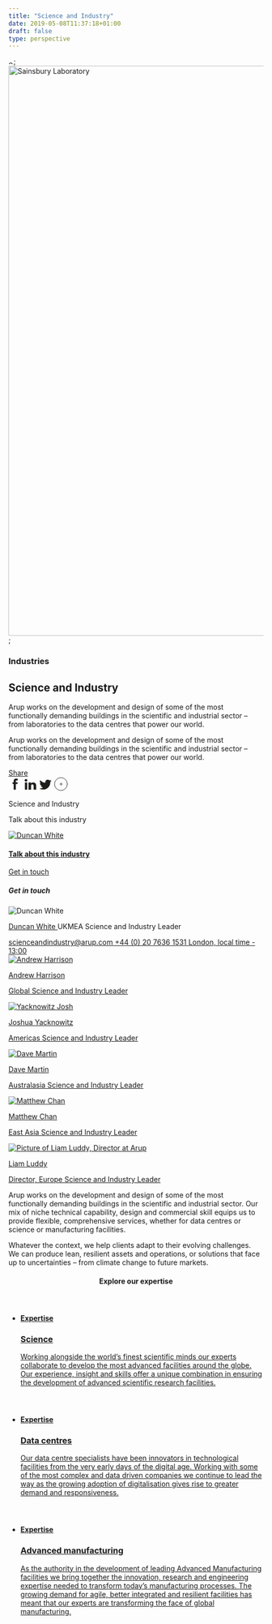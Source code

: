 ```yaml
---
title: "Science and Industry"
date: 2019-05-08T11:37:18+01:00
draft: false
type: perspective
---
```

<section class="fullbleed fullbleed--hero fullbleed--project ">
    <div class="fullbleed__inner">
        <div class="progressiveMedia">
            <img src="https://www.arup.com/-/media/arup/images/expertise/industries/science-industry-sainsbury_laboratory_university_of_cambridge_hufton_crow-2000x1125.jpg?h=6&amp;la=en&amp;mw=10&amp;w=10&amp;hash=0DAD42DAB84B3E76AB3152C9F065240B0AF5065E" class="tempImg" alt="Sainsbury Laboratory" width="10" height="6" DisableWebEdit="False" />;
            <img src="https:///www.arup.com/-/media/arup/images/expertise/industries/science-industry-sainsbury_laboratory_university_of_cambridge_hufton_crow-2000x1125.jpg?h=1125&amp;la=en&amp;w=2000&amp;hash=89ADC730D9F600840D25BD98A93DCAB7B6DA1958" class="mainImg" alt="Sainsbury Laboratory" width="2000" height="1125" DisableWebEdit="False" />;
        </div>
        <div class="fullbleed__alt-content">
            <div class="container container--3col">
                <div class="col col__main">
                    <div class="page-info">
                        <div class="page-info__title feature-title">
                            <h3 class="feature-title__label">Industries</h3>
                            <h1 class="feature-title__title">Science and Industry</h1>
                        </div>
                        <div class="page-info__content">
                            <p class="page-info__copy"><p>Arup works on the development and design of some of the most functionally demanding buildings in the scientific and industrial sector &ndash; from laboratories to the data centres that power our world.</p></p>
                        </div>
                    </div>
                </div>
            </div>
        </div>
    </div>
    <div class="fullbleed__outer">
        <div class="container">
            <div class="col">
                <div class="page-info page-info--outer">
                    <div class="page-info__content page-info__content--outer">
                        <p class="page-info__copy"><p>Arup works on the development and design of some of the most functionally demanding buildings in the scientific and industrial sector &ndash; from laboratories to the data centres that power our world.</p></p>
                    </div>
                </div>
            </div>
        </div>
    </div>
</section>
<script>
    function globalContactClick(name) {
        dataLayer.push({ 'dataLayer.overlayInfo.type': 'global contact' });
        dataLayer.push({ 'dataLayer.overlayInfo.name': name });
    }
</script>

<section class="utility-bar sticky">
    <div class="container utility-bar__inner">
        <div class="utility-bar__share">
            <div class="share-container">
                <a href="#" class="icon-text-block icon-text-block--collapse share-this">
                    <span data-grunticon-embed class="icon-text-block__icon icon icon-share icon-share--black"></span>
                    <span class="icon-text-block__label">Share</span>
                </a>
                <div class="addthis_toolbox addthis_default_style">
                    <a class="addthis_button_facebook">
                        <svg width="26px" height="26px" viewBox="0 0 26 26" version="1.1" xmlns="http://www.w3.org/2000/svg" xmlns:xlink="http://www.w3.org/1999/xlink">
                            <title>Icons/Social/Facebook</title>
                            <desc>Created with Sketch.</desc>
                            <defs></defs>
                            <g id="Symbols" stroke="none" stroke-width="1" fill="none" fill-rule="evenodd">
                                <g id="Backgrounds" transform="translate(-17303.000000, -533.000000)" fill="none">
                                    <rect id="Rectangle-11-Copy-3" x="16833" y="4" width="5188" height="4747.25"></rect>
                                </g>
                                <g id="Facebook" fill="#1D1D1B">
                                    <path d="M8,9.18877778 L10.2463333,9.18877778 L10.2463333,7.00505556 C10.2463333,6.04161111 10.2706111,4.55683333 10.9708333,3.63683333 C11.7068333,2.66188889 12.7188333,2 14.4578889,2 C17.292,2 18.4854444,2.40377778 18.4854444,2.40377778 L17.9245,5.73366667 C17.9245,5.73366667 16.9878889,5.4615 16.1138889,5.4615 C15.2411667,5.4615 14.4578889,5.77583333 14.4578889,6.64855556 L14.4578889,9.18877778 L18.0407778,9.18877778 L17.7916111,12.4407222 L14.4578889,12.4407222 L14.4578889,23.7362778 L10.2463333,23.7362778 L10.2463333,12.4407222 L8,12.4407222 L8,9.18877778"
                                          id="Imported-Layers-Copy-14"></path>
                                </g>
                            </g>
                        </svg>
                    </a>
                    <a class="addthis_button_linkedin">
                        <svg width="26px" height="26px" viewBox="0 0 26 26" version="1.1" xmlns="http://www.w3.org/2000/svg" xmlns:xlink="http://www.w3.org/1999/xlink">
                            <title>Icons/Social/LinkedIn</title>
                            <desc>Created with Sketch.</desc>
                            <defs></defs>
                            <g id="Symbols" stroke="none" stroke-width="1" fill="none" fill-rule="evenodd">
                                <g id="Backgrounds" transform="translate(-17207.000000, -533.000000)" fill="none">
                                    <rect id="Rectangle-11-Copy-3" x="16833" y="4" width="5188" height="4747.25"></rect>
                                </g>
                                <g id="LinkedIn" fill="#1D1D1B">
                                    <path d="M2.43061139,9.51970106 L6.88874199,9.51970106 L6.88874199,23.7854501 L2.43061139,23.7854501 L2.43061139,9.51970106 Z M4.54540012,7.73429773 L4.51313379,7.73429773 C2.90116196,7.73429773 1.85519525,6.64396482 1.85519525,5.26323499 C1.85519525,3.85292769 2.93208386,2.7854501 4.57766644,2.7854501 C6.22056017,2.7854501 7.23291612,3.85023883 7.26518245,5.2592017 C7.26518245,6.63993153 6.22056017,7.73429773 4.54540012,7.73429773 L4.54540012,7.73429773 Z M24.71992,23.7854501 L19.6662068,23.7854501 L19.6662068,16.4031838 C19.6662068,14.4698931 18.8770262,13.1523515 17.1373335,13.1523515 C15.8076921,13.1523515 15.0695999,14.0410199 14.7254257,14.8987664 C14.5963604,15.2066409 14.6151824,15.6341697 14.6151824,16.0657318 L14.6151824,23.7854501 L9.60852432,23.7854501 C9.60852432,23.7854501 9.6744014,10.7068329 9.60852432,9.51970106 L14.6151824,9.51970106 L14.6151824,11.7581774 C14.9123015,10.7780877 16.5108291,9.38122475 19.0652465,9.38122475 C22.2327241,9.38122475 24.71992,11.4328253 24.71992,15.8519674 L24.71992,23.7854501 L24.71992,23.7854501 Z"
                                          id="Imported-Layers-Copy-15"></path>
                                </g>
                            </g>
                        </svg>
                    </a>
                    <a class="addthis_button_twitter">
                        <svg width="26px" height="26px" viewBox="0 0 26 26" version="1.1" xmlns="http://www.w3.org/2000/svg" xmlns:xlink="http://www.w3.org/1999/xlink">
                            <title>Icons/Social/Twitter</title>
                            <desc>Created with Sketch.</desc>
                            <defs></defs>
                            <g id="Symbols" stroke="none" stroke-width="1" fill="none" fill-rule="evenodd">
                                <g id="Backgrounds" transform="translate(-17121.000000, -533.000000)" fill="none">
                                    <rect id="Rectangle-11-Copy-3" x="16833" y="4" width="5188" height="4747.25"></rect>
                                </g>
                                <g id="Twitter" fill="#1D1D1B">
                                    <path d="M25,6.30885719 C24.1167459,6.70188413 23.167283,6.96531079 22.1727417,7.08505018 C23.1898222,6.47649234 23.9702412,5.51012502 24.3365029,4.36203557 C23.3842226,4.92551506 22.3319246,5.33403768 21.2091918,5.55379468 C20.3132594,4.59728825 19.0313435,4 17.6156013,4 C14.8982215,4 12.6921993,6.20602219 12.6921993,8.92481071 C12.6921993,9.31079415 12.7344603,9.68550801 12.8189822,10.0461349 C8.72812115,9.83905617 5.10072196,7.88237366 2.67071668,4.89874978 C2.24669836,5.62986441 2.00440218,6.47649234 2.00440218,7.37805952 C2.00440218,9.08399366 2.87356929,10.59271 4.19492868,11.4759641 C3.38774432,11.4520162 2.62704702,11.2294418 1.96354992,10.8617714 L1.96354992,10.9223455 C1.96354992,13.3086811 3.65962317,15.2991724 5.91354112,15.749956 C5.50079239,15.866878 5.06550449,15.9246346 4.6161296,15.9246346 C4.29917239,15.9246346 3.98925867,15.8950519 3.69061454,15.8372953 C4.31607677,17.7925691 6.13470681,19.2167635 8.28860715,19.2562071 C6.60380349,20.5761578 4.48089452,21.3636204 2.17485473,21.3636204 C1.77619299,21.3636204 1.38457475,21.3410812 1,21.2960028 C3.17925691,22.6920232 5.76703645,23.5076598 8.54780771,23.5076598 C17.6057404,23.5076598 22.5559077,16.0049304 22.5559077,9.49533369 C22.5559077,9.28262018 22.5516816,9.06849797 22.5432294,8.85860187 C23.5053707,8.1641134 24.3421377,7.29776369 25,6.30885719 L68.5,8.5"
                                          id="Imported-Layers-Copy-4"></path>
                                </g>
                            </g>
                        </svg>
                    </a>
                    <a class="addthis_button_compact">
                        <svg width="27px" height="27px" viewBox="0 0 27 27" version="1.1" xmlns="http://www.w3.org/2000/svg" xmlns:xlink="http://www.w3.org/1999/xlink">
                            <title>Icons/Social/More</title>
                            <desc>Created with Sketch.</desc>
                            <defs></defs>
                            <g id="DIGITAL-LEADERSHIP" stroke="none" stroke-width="1" fill="none" fill-rule="evenodd" stroke-linecap="square" stroke-linejoin="bevel">
                                <g id="Desktop-HD---Share" transform="translate(-1178.000000, -298.000000)" stroke="#343434">
                                    <g id="Group-4" transform="translate(1142.000000, 106.000000)">
                                        <g id="Buttons/Links/Expand" transform="translate(37.000000, 193.000000)">
                                            <g id="Group-4" transform="translate(12.675000, 12.675000) rotate(-360.000000) translate(-12.675000, -12.675000) ">
                                                <ellipse id="Oval" cx="12.675" cy="12.675" rx="12.675" ry="12.675"></ellipse>
                                            </g>
                                            <g id="Plus" transform="translate(4.550000, 4.550000)" stroke="#343434" opacity="0.9">
                                                <g id="Group" transform="translate(5.230769, 5.230769)">
                                                    <path d="M0.482279995,2.94230769 L5.92501128,2.94230769" id="Line"></path>
                                                    <path d="M3.26923077,5.92279962 L3.26923077,0.143306616" id="Line-Copy"></path>
                                                </g>
                                            </g>
                                        </g>
                                    </g>
                                </g>
                            </g>
                        </svg>
                    </a>
                </div>
            </div>
        </div>
        <div class="utility-bar__breadcrumb">
            <p class="utility-bar__page-title">Science and Industry</p>
            <p class="utility-bar__page-subtitle">Talk about this industry</p>
        </div>
            <div class="utility-bar__contact">
                <a class="util-contact modal-trigger" href="#mainContact" onclick="globalContactClick('Duncan White - UKMEA Science and Industry Leader');">
                        <div class="util-contact__pic-wrap">
                            <img class="util-contact__pic" src="https://www.arup.com/-/media/arup/images/people/d/duncan-white---building-engineering-london-a-bel-ac-thomas-grahamarup.jpg?gray=1&amp;mw=180&amp;hash=1C0E96804D01E0A33842BA09C120A54CB4E5F944" alt="Duncan White"/>
                        </div>
                    <div class="util-contact__main">                       
                         <h4 class="util-contact__title">Talk about this industry</h4>
                        <div class="util-contact__cta">
                            <span href="#" class="cta cta--black cta--small cta--right cta--plain">
                                <span data-grunticon-embed class="icon icon-oval"></span>
                                <span>Get in touch</span>
                            </span>
                        </div>
                    </div>
                    <div class="util-contact__alt">
                        <a href="#mainContact" class="modal-trigger cta cta--black cta--notext cta--small">
                            <span data-grunticon-embed class="icon icon-oval"></span>
                            <span></span>
                        </a>
                    </div>
                </a>
            </div>
    </div>
</section>
    <div id="mainContact" class="modal" aria-hidden="true" role="dialog">
        <div class="modal__wrap"></div>
        <div class="modal__inner modal-person">
            <div class="modal__close"><span data-grunticon-embed class="icon icon-close"></span></div>
            <h5 class="text-icon"><span data-grunticon-embed class="icon icon-message"></span>Get in touch</h5>
                    <img src="https://www.arup.com/-/media/arup/images/people/d/duncan-white---building-engineering-london-a-bel-ac-thomas-grahamarup.jpg?gray=1&amp;mw=180&amp;hash=1C0E96804D01E0A33842BA09C120A54CB4E5F944" alt="Duncan White" />
                <p class="text-icon text-grouped">
                    <span data-grunticon-embed class="icon icon-profile"></span>
                    <a href="/our-firm/duncan-white">
                         Duncan White
                    </a>
                    <span class="text-sub">UKMEA Science and Industry Leader</span>
                </p>
                    <a href="mailto:scienceandindustry@arup.com" class="text-icon text-icon--italic" onclick="dataLayer.push({'dataLayer.linkInfo.cat':'External Clicks - Email'});">
                        <span data-grunticon-embed class="icon icon-contact"></span>
                        scienceandindustry@arup.com
                    </a>
                    <a href="tel:+4402076361531" class="text-icon text-icon--italic">
                        <span data-grunticon-embed class="icon icon-phone"></span>
                        +44 (0) 20 7636 1531
                            <span class="footnote">London, local time - 13:00</span>
                    </a>
                            <div class="modal__body">
                        <div class="contact-info">
                          <a href="/our-firm/andrew-harrison">
                                  <img src="https://www.arup.com/-/media/arup/images/people/a/andrew-harrison--bel-3c-daniel-imadearup.jpg?gray=1&amp;hash=CC7F45B52DAC2BE46C189D489DEA3D4C573750FE" alt="Andrew Harrison" />
                              <p class="name">Andrew Harrison</p>
                              <p class="position">Global Science and Industry Leader</p>
                          </a>
                        </div>
                        <div class="contact-info">
                          <a href="/our-firm/joshua-yacknowitz">
                                  <img src="https://www.arup.com/-/media/arup/images/people/y/yacknowitz_josh-hi-res.jpg?gray=1&amp;hash=01BF984B5AEDB49F678899AE9425386EE8054E3F" alt="Yacknowitz Josh" />
                              <p class="name">Joshua Yacknowitz</p>
                              <p class="position">Americas Science and Industry Leader</p>
                          </a>
                        </div>
                        <div class="contact-info">
                          <a href="/our-firm/dave-martin">
                                  <img src="https://www.arup.com/-/media/arup/images/people/d/sydney-office-staff--dave-martinc-andy-roberts.jpg?gray=1&amp;hash=0303810E51752B8E68BEDF45FC8A223CA68FB8B0" alt="Dave Martin" />
                              <p class="name">Dave Martin</p>
                              <p class="position">Australasia Science and Industry Leader</p>
                          </a>
                        </div>
                        <div class="contact-info">
                          <a href="/our-firm/matthew-chan">
                                  <img src="https://www.arup.com/-/media/arup/images/people/m/arup-hong-kong-staff--matthew-chanc-arup.jpg?gray=1&amp;hash=30F64BC3C65274BD345986D757410A1BCBBBBFB7" alt="Matthew Chan" />
                              <p class="name">Matthew Chan</p>
                              <p class="position">East Asia Science and Industry Leader</p>
                          </a>
                        </div>
                        <div class="contact-info">
                          <a href="/our-firm/liam-luddy">
                                  <img src="https://www.arup.com/-/media/arup/images/people/l/liam-luddy_450x450.png?gray=1&amp;hash=DE3871E797CD67F13056B5D0154D84C7E2446801" alt="Picture of Liam Luddy, Director at Arup" />
                              <p class="name">Liam Luddy</p>
                              <p class="position">Director, Europe Science and Industry Leader</p>
                          </a>
                        </div>
                </div>
        </div>
    </div>
<!--<section class="stats   stats--contain">
    <div class="stats__content">
        <div class="stats__inner">
            <div class="stats__stats-wrap">
                <div class="stat-row">
                    <h3 class="stat-row__title"></h3>
                    <ul class="stat-row__list">
                            <li class="stat-row__item">
                                59,500
                                <span class="stat-row__desc">tones of carbon emissions will be saved per year on a district cooling system in Hong Kong </span>
                            </li>
                            <li class="stat-row__item">
                                23GW
                                <span class="stat-row__desc">of renewable energy infrastructure across Europe</span>
                            </li>
                            <li class="stat-row__item">
                                150
                                <span class="stat-row__desc">onshore and offshore LNG projects across the world</span>
                            </li>
                    </ul>
                </div>
            </div>
            <h4 class="stats__caption"></h4>
        </div>
    </div>
</section>-->
<article id="article-anchor" class="text-content">
    <section class="container" id="">
        <div class="rich-text">
            <div class="reveal rich-text__content">
                <p>Arup works on the development and design of some of the most functionally demanding buildings in the scientific and industrial sector. Our mix of niche technical capability, design and commercial skill equips us to provide flexible, comprehensive services, whether for data centres or science or manufacturing facilities.
                </p>
                <p>Whatever the context, we help clients adapt to their evolving challenges. We can produce lean, resilient assets and operations, or solutions that face up to uncertainties &ndash; from climate change to future markets.
                </p>
            </div>
        </div>
</section>
<section class="container">
    <div class="dynamic-feat">
        <header class="dynamic-feat__header">
                <div class="dynamic-feat__title-wrap">
                    <h4 class="dynamic-feat__title">Explore our expertise</h4>
                </div>
            </header>
        <div class="dynamic-feat__list">
            <ul class="up-list">
<li class="up-list__item up-list__item--three">
    <a href="/arup-pages/science/" class="preview-card ">
            <header class="preview-card__header preview-card__header--pic">
                <div class="preview-card__pic" style="background-image: url('https://www.arup.com/-/media/arup/images/projects/f/francis-crick-institute/cover-image-the-francis-crick-institute_-paul-carstairs.jpg?h=1125&la=en&w=2000&hash=433C08A4986EAC583774F9403BCC397784365F14');"></div>
            </header>
        <div class="preview-card__content preview-card__content--alt-style">
            <div class="preview-card__main">
                <div class="preview-copy">
                    <h4 class="preview-copy__label label--md">
                        Expertise
                    </h4>
                    <h3 class="preview-copy__title ">Science</h3>
                    <div class="preview-copy__copy-wrap">
                            <p class="preview-copy__copy">Working alongside the world’s finest scientific minds our experts collaborate to develop the most advanced facilities around the globe. Our experience, insight and skills offer a unique combination in ensuring the development of advanced scientific research facilities.</p>
                    </div>
                </div>
            </div>
            <footer class="preview-card__footer">
                <div class="preview-foot">
                </div>
            </footer>
        </div>
    </a>
</li>
<li class="up-list__item up-list__item--three">
    <a href="/arup-pages/data-centres/" class="preview-card ">
            <header class="preview-card__header preview-card__header--pic">
                <div class="preview-card__pic" style="background-image: url('https://www.arup.com/-/media/arup/images/projects/i/ixcellerate-moscow-one-data-centre/2000x1125_mos_ixc_site_photo_3.jpg?h=1125&la=en&w=2000&hash=2D4E8D83B4BA6D80E912992F2443385CE28E726F');"></div>
            </header>
        <div class="preview-card__content preview-card__content--alt-style">
            <div class="preview-card__main">
                <div class="preview-copy">
                    <h4 class="preview-copy__label label--md">
                        Expertise
                    </h4>
                    <h3 class="preview-copy__title ">Data centres</h3>
                    <div class="preview-copy__copy-wrap">
                            <p class="preview-copy__copy">Our data centre specialists have been innovators in technological facilities from the very early days of the digital age. Working with some of the most complex and data driven companies we continue to lead the way as the growing adoption of digitalisation gives rise to greater demand and responsiveness. </p>
                    </div>
                </div>
            </div>
            <footer class="preview-card__footer">
                <div class="preview-foot">
                </div>
            </footer>
        </div>
    </a>
</li>
<li class="up-list__item up-list__item--three">
    <a href="/arup-pages/advanced-manufacturing/" class="preview-card ">
            <header class="preview-card__header preview-card__header--pic">
                <div class="preview-card__pic" style="background-image: url('https://www.arup.com/-/media/arup/images/projects/j/jaguar-land-rover-engine-manufacturing-centre/hero-image.jpg?h=1125&la=en&w=2000&hash=B23EB3C0FAC7035945D08A5D7B30AF971DED7B20');"></div>
            </header>
        <div class="preview-card__content preview-card__content--alt-style">
            <div class="preview-card__main">
                <div class="preview-copy">
                    <h4 class="preview-copy__label label--md">
                        Expertise
                    </h4>
                    <h3 class="preview-copy__title ">Advanced manufacturing</h3>
                    <div class="preview-copy__copy-wrap">
                            <p class="preview-copy__copy">As the authority in the development of leading Advanced Manufacturing facilities we bring together the innovation, research and engineering expertise needed to transform today’s manufacturing processes. The growing demand for agile, better integrated and resilient facilities has meant that our experts are transforming the face of global manufacturing. 
</p>
                    </div>
                </div>
            </div>
            <footer class="preview-card__footer">
                <div class="preview-foot">
                </div>
            </footer>
        </div>
    </a>
</li>            </ul>
        </div>
    </div>
</section>
</article>
